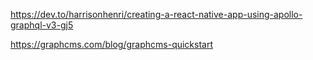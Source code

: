 https://dev.to/harrisonhenri/creating-a-react-native-app-using-apollo-graphql-v3-gj5

https://graphcms.com/blog/graphcms-quickstart
